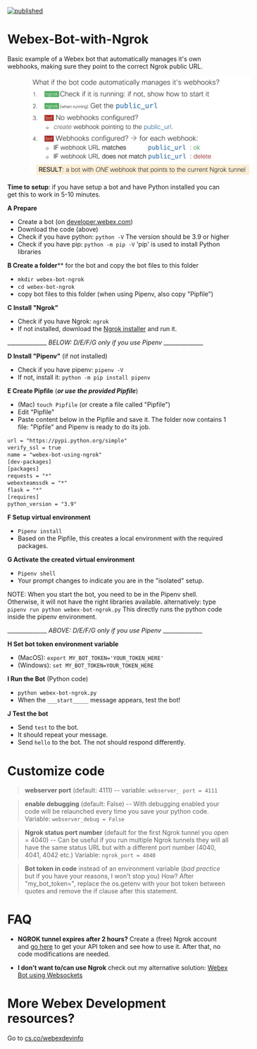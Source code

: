 [![published](https://static.production.devnetcloud.com/codeexchange/assets/images/devnet-published.svg)](https://developer.cisco.com/codeexchange/github/repo/DJF3/Webex-Bot-with-Websockets)
# Webex-Bot-with-Ngrok
Basic example of a Webex bot that automatically manages it's own webhooks, making sure they point to the correct Ngrok public URL.

<img src="https://github.com/DJF3/My-Image-Repo/blob/main/webex-python-bot-ngrok.jpg?raw=true" width="650px" style="padding-left:50px;"/>

**Time to setup**: if you have setup a bot and have Python installed you can get this to work in 5-10 minutes.

**A Prepare**
- Create a bot (on [developer.webex.com](https://developer.webex.com))
- Download the code (above)
- Check if you have python: ```python -V```    The version should be 3.9 or higher
- Check if you have pip: ```python -m pip -V```    'pip' is used to install Python libraries

**B Create a folder**** for the bot and copy the bot files to this folder
- ```mkdir webex-bot-ngrok```
- ```cd webex-bot-ngrok```
- copy bot files to this folder  (when using Pipenv, also copy "Pipfile")

**C Install "Ngrok"**
- Check if you have Ngrok: ```ngrok```
- If not installed, download the [Ngrok installer](https://ngrok.com/download) and run it. 

______________ *BELOW: D/E/F/G only if you use Pipenv* ______________

**D Install "Pipenv"** (if not installed)
- Check if you have pipenv: ```pipenv -V```
- If not, install it: ```python -m pip install pipenv```


**E Create Pipfile** (***or use the provided Pipfile***)
- (Mac) ```touch Pipfile``` (or create a file called "Pipfile")
- Edit "Pipfile"
- Paste content below in the Pipfile and save it. The folder now contains 1 file: "Pipfile" and Pipenv is ready to do its job.

```source
url = "https://pypi.python.org/simple"
verify_ssl = true
name = "webex-bot-using-ngrok"
[dev-packages]
[packages]
requests = "*"
webexteamssdk = "*"
flask = "*"
[requires]
python_version = "3.9"
```

**F Setup virtual environment**
- ```Pipenv install```
- Based on the Pipfile, this creates a local environment with the required packages.

**G Activate the created virtual environment**
- ```Pipenv shell```
- Your prompt changes to indicate you are in the "isolated" setup.

NOTE: When you start the bot, you need to be in the Pipenv shell. Otherwise, it will not have the right libraries available.
alternatively: type ```pipenv run python webex-bot-ngrok.py``` This directly runs the python code inside the pipenv environment. 

______________ *ABOVE: D/E/F/G only if you use Pipenv* ______________

**H Set bot token environment variable**
- (MacOS): ```export MY_BOT_TOKEN='YOUR_TOKEN_HERE'```
- (Windows): ```set MY_BOT_TOKEN=YOUR_TOKEN_HERE```


**I Run the Bot** (Python code)
- ```python webex-bot-ngrok.py```
- When the ```___start_____``` message appears, test the bot!


**J Test the bot**
- Send ```test``` to the bot.
- It should repeat your message.
- Send ```hello``` to the bot. The not should respond differently.




# Customize code

> **webserver port** (default: 4111) -- variable: ```webserver_ port = 4111```  

> **enable debugging** (default: False) -- With debugging enabled your code will be relaunched every time you save your python code. Variable: ```webserver_debug = False```  

> **Ngrok status port number** (default for the first Ngrok tunnel you open = 4040) -- Can be useful if you run multiple Ngrok tunnels they will all have the same status URL but with a different port number (4040, 4041, 4042 etc.) Variable: ```ngrok_port = 4040```  

> **Bot token in code** instead of an environment variable (*bad practice* but if you have your reasons, I won't stop you)
How? After "my_bot_token=", replace the os.getenv with your bot token between quotes and remove the if clause after this statement.


# FAQ

- **NGROK tunnel expires after 2 hours?** Create a (free) Ngrok account and [go here](https://dashboard.ngrok.com/get-started/your-authtoken) to get your API token and see how to use it. After that, no code modifications are needed.

- **I don't want to/can use Ngrok** check out my alternative solution: [Webex Bot using Websockets](https://github.com/DJF3/Webex-Bot-with-Websockets)


# More Webex Development resources?

Go to [cs.co/webexdevinfo](http://cs.co/webexdevinfo)
